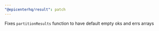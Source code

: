 ```yaml
---
"@epicenterhq/result": patch
---
```


Fixes `partitionResults` function to have default empty oks and errs arrays
